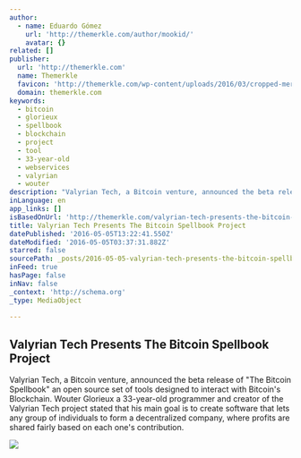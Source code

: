 ```yaml
---
author:
  - name: Eduardo Gómez
    url: 'http://themerkle.com/author/mookid/'
    avatar: {}
related: []
publisher:
  url: 'http://themerkle.com'
  name: Themerkle
  favicon: 'http://themerkle.com/wp-content/uploads/2016/03/cropped-merkle-white-1-192x192.png'
  domain: themerkle.com
keywords:
  - bitcoin
  - glorieux
  - spellbook
  - blockchain
  - project
  - tool
  - 33-year-old
  - webservices
  - valyrian
  - wouter
description: "Valyrian Tech, a Bitcoin venture, announced the beta release of \"The Bitcoin Spellbook\" an open source set of tools designed to interact with Bitcoin's Blockchain. Wouter Glorieux a 33-year-old programmer and creator of the Valyrian Tech project stated that his main goal is to create software that lets any group of individuals to form a decentralized company, where profits are shared fairly based on each one's contribution."
inLanguage: en
app_links: []
isBasedOnUrl: 'http://themerkle.com/valyrian-tech-presents-the-bitcoin-spellbook-project/'
title: Valyrian Tech Presents The Bitcoin Spellbook Project
datePublished: '2016-05-05T13:22:41.550Z'
dateModified: '2016-05-05T03:37:31.882Z'
starred: false
sourcePath: _posts/2016-05-05-valyrian-tech-presents-the-bitcoin-spellbook-project.md
inFeed: true
hasPage: false
inNav: false
_context: 'http://schema.org'
_type: MediaObject

---
```

<article style=""><h1>Valyrian Tech Presents The Bitcoin Spellbook Project</h1><p>Valyrian Tech, a Bitcoin venture, announced the beta release of "The Bitcoin Spellbook" an open source set of tools designed to interact with Bitcoin's Blockchain. Wouter Glorieux a 33-year-old programmer and creator of the Valyrian Tech project stated that his main goal is to create software that lets any group of individuals to form a decentralized company, where profits are shared fairly based on each one's contribution.</p><img src="http://themerkle.com/wp-content/uploads/2016/05/Valyrian-Tech.jpg" /></article>